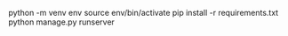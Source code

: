 python -m venv env          <!-- Only first run  -->
source env/bin/activate
pip install -r requirements.txt
python manage.py runserver
